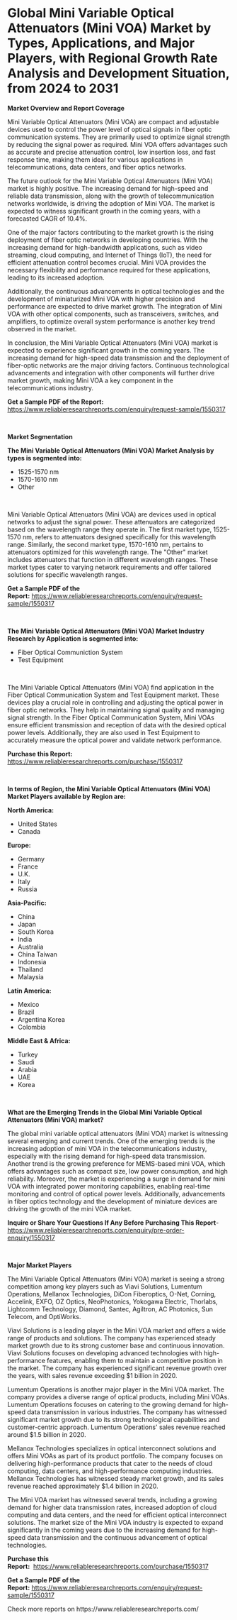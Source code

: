 <p><h1>Global Mini Variable Optical Attenuators (Mini VOA) Market by Types, Applications, and Major Players, with Regional Growth Rate Analysis and Development Situation, from 2024 to 2031</h1></p><p><strong>Market Overview and Report Coverage</strong></p>
<p><p>Mini Variable Optical Attenuators (Mini VOA) are compact and adjustable devices used to control the power level of optical signals in fiber optic communication systems. They are primarily used to optimize signal strength by reducing the signal power as required. Mini VOA offers advantages such as accurate and precise attenuation control, low insertion loss, and fast response time, making them ideal for various applications in telecommunications, data centers, and fiber optics networks.</p><p>The future outlook for the Mini Variable Optical Attenuators (Mini VOA) market is highly positive. The increasing demand for high-speed and reliable data transmission, along with the growth of telecommunication networks worldwide, is driving the adoption of Mini VOA. The market is expected to witness significant growth in the coming years, with a forecasted CAGR of 10.4%.</p><p>One of the major factors contributing to the market growth is the rising deployment of fiber optic networks in developing countries. With the increasing demand for high-bandwidth applications, such as video streaming, cloud computing, and Internet of Things (IoT), the need for efficient attenuation control becomes crucial. Mini VOA provides the necessary flexibility and performance required for these applications, leading to its increased adoption.</p><p>Additionally, the continuous advancements in optical technologies and the development of miniaturized Mini VOA with higher precision and performance are expected to drive market growth. The integration of Mini VOA with other optical components, such as transceivers, switches, and amplifiers, to optimize overall system performance is another key trend observed in the market.</p><p>In conclusion, the Mini Variable Optical Attenuators (Mini VOA) market is expected to experience significant growth in the coming years. The increasing demand for high-speed data transmission and the deployment of fiber-optic networks are the major driving factors. Continuous technological advancements and integration with other components will further drive market growth, making Mini VOA a key component in the telecommunications industry.</p></p>
<p><strong>Get a Sample PDF of the Report:</strong> <a href="https://www.reliableresearchreports.com/enquiry/request-sample/1550317">https://www.reliableresearchreports.com/enquiry/request-sample/1550317</a></p>
<p>&nbsp;</p>
<p><strong>Market Segmentation</strong></p>
<p><strong>The Mini Variable Optical Attenuators (Mini VOA) Market Analysis by types is segmented into:</strong></p>
<p><ul><li>1525-1570 nm</li><li>1570-1610 nm</li><li>Other</li></ul></p>
<p>&nbsp;</p>
<p><p>Mini Variable Optical Attenuators (Mini VOA) are devices used in optical networks to adjust the signal power. These attenuators are categorized based on the wavelength range they operate in. The first market type, 1525-1570 nm, refers to attenuators designed specifically for this wavelength range. Similarly, the second market type, 1570-1610 nm, pertains to attenuators optimized for this wavelength range. The "Other" market includes attenuators that function in different wavelength ranges. These market types cater to varying network requirements and offer tailored solutions for specific wavelength ranges.</p></p>
<p><strong>Get a Sample PDF of the Report:</strong>&nbsp;<a href="https://www.reliableresearchreports.com/enquiry/request-sample/1550317">https://www.reliableresearchreports.com/enquiry/request-sample/1550317</a></p>
<p>&nbsp;</p>
<p><strong>The Mini Variable Optical Attenuators (Mini VOA) Market Industry Research by Application is segmented into:</strong></p>
<p><ul><li>Fiber Optical Communiction System</li><li>Test Equipment</li></ul></p>
<p>&nbsp;</p>
<p><p>The Mini Variable Optical Attenuators (Mini VOA) find application in the Fiber Optical Communication System and Test Equipment market. These devices play a crucial role in controlling and adjusting the optical power in fiber optic networks. They help in maintaining signal quality and managing signal strength. In the Fiber Optical Communication System, Mini VOAs ensure efficient transmission and reception of data with the desired optical power levels. Additionally, they are also used in Test Equipment to accurately measure the optical power and validate network performance.</p></p>
<p><strong>Purchase this Report:</strong>&nbsp; <a href="https://www.reliableresearchreports.com/purchase/1550317">https://www.reliableresearchreports.com/purchase/1550317</a></p>
<p>&nbsp;</p>
<p><strong>In terms of Region, the Mini Variable Optical Attenuators (Mini VOA) Market Players available by Region are:</strong></p>
<p>
    <p> <strong> North America: </strong>
        <ul>
            <li>United States</li>
            <li>Canada</li>
        </ul>
        </p> 
    <p> <strong> Europe: </strong>
        <ul>
            <li>Germany</li>
            <li>France</li>
            <li>U.K.</li>
            <li>Italy</li>
            <li>Russia</li>
        </ul>
        </p> 
    <p> <strong> Asia-Pacific: </strong>
        <ul>
            <li>China</li>
            <li>Japan</li>
            <li>South Korea</li>
            <li>India</li>
            <li>Australia</li>
            <li>China Taiwan</li>
            <li>Indonesia</li>
            <li>Thailand</li>
            <li>Malaysia</li>
        </ul>
        </p> 
    <p> <strong> Latin America: </strong>
        <ul>
            <li>Mexico</li>
            <li>Brazil</li>
            <li>Argentina Korea</li>
            <li>Colombia</li>
        </ul>
        </p> 
    <p> <strong> Middle East & Africa: </strong>
        <ul>
            <li>Turkey</li>
            <li>Saudi</li>
            <li>Arabia</li>
            <li>UAE</li>
            <li>Korea</li>
        </ul>
    </p>
    </p>
<p>&nbsp;</p>
<p><strong>What are the Emerging Trends in the Global Mini Variable Optical Attenuators (Mini VOA) market?</strong></p>
<p><p>The global mini variable optical attenuators (Mini VOA) market is witnessing several emerging and current trends. One of the emerging trends is the increasing adoption of mini VOA in the telecommunications industry, especially with the rising demand for high-speed data transmission. Another trend is the growing preference for MEMS-based mini VOA, which offers advantages such as compact size, low power consumption, and high reliability. Moreover, the market is experiencing a surge in demand for mini VOA with integrated power monitoring capabilities, enabling real-time monitoring and control of optical power levels. Additionally, advancements in fiber optics technology and the development of miniature devices are driving the growth of the mini VOA market.</p></p>
<p><strong>Inquire or Share Your Questions If Any Before Purchasing This Report</strong>- <a href="https://www.reliableresearchreports.com/enquiry/pre-order-enquiry/1550317">https://www.reliableresearchreports.com/enquiry/pre-order-enquiry/1550317</a></p>
<p>&nbsp;</p>
<p><strong>Major Market Players</strong></p>
<p><p>The Mini Variable Optical Attenuators (Mini VOA) market is seeing a strong competition among key players such as Viavi Solutions, Lumentum Operations, Mellanox Technologies, DiCon Fiberoptics, O-Net, Corning, Accelink, EXFO, OZ Optics, NeoPhotonics, Yokogawa Electric, Thorlabs, Lightcomm Technology, Diamond, Santec, Agiltron, AC Photonics, Sun Telecom, and OptiWorks. </p><p>Viavi Solutions is a leading player in the Mini VOA market and offers a wide range of products and solutions. The company has experienced steady market growth due to its strong customer base and continuous innovation. Viavi Solutions focuses on developing advanced technologies with high-performance features, enabling them to maintain a competitive position in the market. The company has experienced significant revenue growth over the years, with sales revenue exceeding $1 billion in 2020.</p><p>Lumentum Operations is another major player in the Mini VOA market. The company provides a diverse range of optical products, including Mini VOAs. Lumentum Operations focuses on catering to the growing demand for high-speed data transmission in various industries. The company has witnessed significant market growth due to its strong technological capabilities and customer-centric approach. Lumentum Operations' sales revenue reached around $1.5 billion in 2020.</p><p>Mellanox Technologies specializes in optical interconnect solutions and offers Mini VOAs as part of its product portfolio. The company focuses on delivering high-performance products that cater to the needs of cloud computing, data centers, and high-performance computing industries. Mellanox Technologies has witnessed steady market growth, and its sales revenue reached approximately $1.4 billion in 2020.</p><p>The Mini VOA market has witnessed several trends, including a growing demand for higher data transmission rates, increased adoption of cloud computing and data centers, and the need for efficient optical interconnect solutions. The market size of the Mini VOA industry is expected to expand significantly in the coming years due to the increasing demand for high-speed data transmission and the continuous advancement of optical technologies.</p></p>
<p><strong>Purchase this Report:</strong>&nbsp;&nbsp;<a href="https://www.reliableresearchreports.com/purchase/1550317">https://www.reliableresearchreports.com/purchase/1550317</a></p>
<p></p>
<p><strong>Get a Sample PDF of the Report:</strong>&nbsp;<a href="https://www.reliableresearchreports.com/enquiry/request-sample/1550317">https://www.reliableresearchreports.com/enquiry/request-sample/1550317</a></p>
<p>Check more reports on https://www.reliableresearchreports.com/</p>